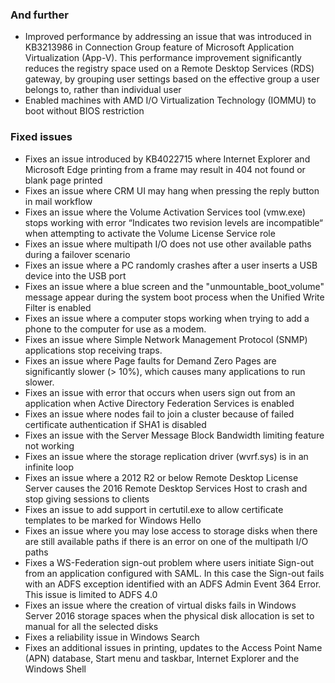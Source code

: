 ### And further
- Improved performance by addressing an issue that was introduced in KB3213986 in Connection Group feature of Microsoft Application Virtualization (App-V). This performance improvement significantly reduces the registry space used on a Remote Desktop Services (RDS) gateway, by grouping user settings based on the effective group a user belongs to, rather than individual user
- Enabled machines with AMD I/O Virtualization Technology (IOMMU) to boot without BIOS restriction

### Fixed issues
- Fixes an issue introduced by KB4022715 where Internet Explorer and Microsoft Edge printing from a frame may result in 404 not found or blank page printed
- Fixes an issue where CRM UI may hang when pressing the reply button in mail workflow
- Fixes an issue where the Volume Activation Services tool (vmw.exe) stops working with error “Indicates two revision levels are incompatible“ when attempting to activate the Volume License Service role
- Fixes an issue where multipath I/O does not use other available paths during a failover scenario
- Fixes an issue where a PC randomly crashes after a user inserts a USB device into the USB port
- Fixes an issue where a blue screen and the "unmountable_boot_volume" message appear during the system boot process when the Unified Write Filter is enabled
- Fixes an issue where a computer stops working when trying to add a phone to the computer for use as a modem.
- Fixes an issue where Simple Network Management Protocol (SNMP) applications stop receiving traps.
- Fixes an issue where Page faults for Demand Zero Pages are significantly slower (> 10%), which causes many applications to run slower.
- Fixes an issue with error that occurs when users sign out from an application when Active Directory Federation Services is enabled
- Fixes an issue where nodes fail to join a cluster because of failed certificate authentication if SHA1 is disabled
- Fixes an issue with the Server Message Block Bandwidth limiting feature not working
- Fixes an issue where the storage replication driver (wvrf.sys) is in an infinite loop
- Fixes an issue where a 2012 R2 or below Remote Desktop License Server causes the 2016 Remote Desktop Services Host to crash and stop giving sessions to clients
- Fixes an issue to add support in certutil.exe to allow certificate templates to be marked for Windows Hello
- Fixes an issue where you may lose access to storage disks when there are still available paths if there is an error on one of the multipath I/O paths
- Fixes a WS-Federation sign-out problem where users initiate Sign-out from an application configured with SAML. In this case the Sign-out fails with an ADFS exception identified with an ADFS Admin Event 364 Error. This issue is limited to ADFS 4.0
- Fixes an issue where the creation of virtual disks fails in Windows Server 2016 storage spaces when the physical disk allocation is set to manual for all the selected disks
- Fixes a reliability issue in Windows Search
- Fixes an additional issues in printing, updates to the Access Point Name (APN) database, Start menu and taskbar, Internet Explorer and the Windows Shell